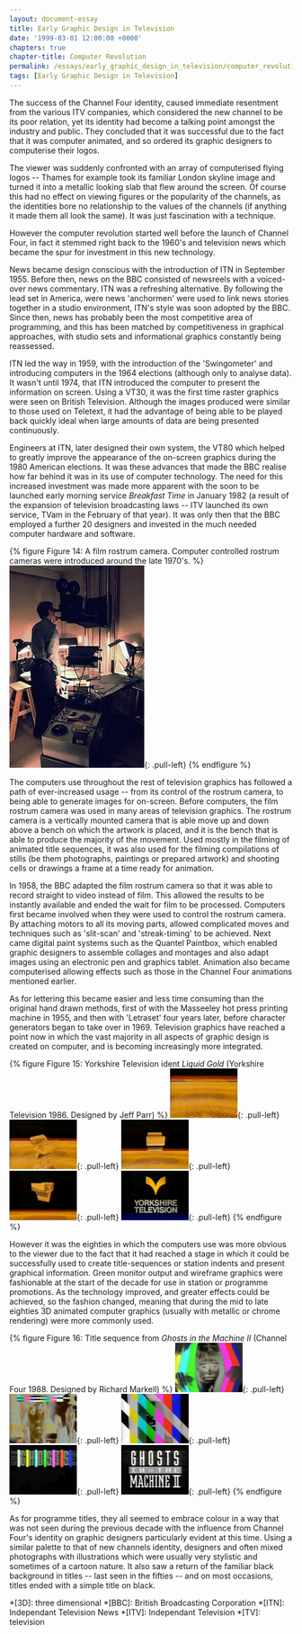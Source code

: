 ```yaml
---
layout: document-essay
title: Early Graphic Design in Television
date: '1999-03-01 12:00:00 +0000'
chapters: true
chapter-title: Computer Revolution
permalink: /essays/early_graphic_design_in_television/computer_revolution/
tags: [Early Graphic Design in Television]
---
```

The success of the Channel Four identity, caused immediate resentment from the various ITV companies, which considered the new channel to be its poor relation, yet its identity had become a talking point amongst the industry and public. They concluded that it was successful due to the fact that it was computer animated, and so ordered its graphic designers to computerise their logos.

The viewer was suddenly confronted with an array of computerised flying logos -- Thames for example took its familiar London skyline image and turned it into a metallic looking slab that flew around the screen. Of course this had no effect on viewing figures or the popularity of the channels, as the identities bore no relationship to the values of the channels (if anything it made them all look the same). It was just fascination with a technique.

However the computer revolution started well before the launch of Channel Four, in fact it stemmed right back to the 1960's and television news which became the spur for investment in this new technology.

News became design conscious with the introduction of ITN in September 1955. Before then, news on the BBC consisted of newsreels with a voiced-over news commentary. ITN was a refreshing alternative. By following the lead set in America, were news 'anchormen' were used to link news stories together in a studio environment, ITN's style was soon adopted by the BBC. Since then, news has probably been the most competitive area of programming, and this has been matched by competitiveness in graphical approaches, with studio sets and informational graphics constantly being reassessed.

ITN led the way in 1959, with the introduction of the 'Swingometer' and introducing computers in the 1964 elections (although only to analyse data). It wasn't until 1974, that ITN introduced the computer to present the information on screen. Using a VT30, it was the first time raster graphics were seen on British Television. Although the images produced were similar to those used on Teletext, it had the advantage of being able to be played back quickly ideal when large amounts of data are being presented continuously.

Engineers at ITN, later designed their own system, the VT80 which helped to greatly improve the appearance of the on-screen graphics during the 1980  American elections. It was these advances that made the BBC realise how far behind it was in its use of computer technology. The need for this increased investment was made more apparent with the soon to be launched early morning service <cite>Breakfast Time</cite> in January 1982 (a result of the expansion of television broadcasting laws -- ITV launched its own service, TVam in the February of that year). It was only then that the BBC employed a further 20 designers and invested in the much needed computer hardware and software.

{% figure Figure 14: A film rostrum camera. Computer controlled rostrum cameras were introduced around the late 1970's. %}
![A film rostrum camera](/assets/images/essays/early_graphic_design_in_television/figure-14.jpg){: .pull-left}
{% endfigure %}

The computers use throughout the rest of television graphics has followed a path of ever-increased usage -- from its control of the rostrum camera, to being able to generate images for on-screen. Before computers, the film rostrum camera was used in many areas of television graphics. The rostrum camera is a vertically mounted camera that is able move up and down above a bench on which the artwork is placed, and it is the bench that is able to produce the majority of the movement. Used mostly in the filming of animated title sequences, it was also used for the filming compilations of stills (be them photographs, paintings or prepared artwork) and shooting cells or drawings a frame at a time ready for animation.

In 1958, the BBC adapted the film rostrum camera so that it was able to record straight to video instead of film. This allowed the results to be instantly available and ended the wait for film to be processed. Computers first became involved when they were used to control the rostrum camera. By attaching motors to all its moving parts, allowed complicated moves and techniques such as 'slit-scan' and 'streak-timing' to be achieved. Next came digital paint systems such as the Quantel Paintbox, which enabled graphic designers to assemble collages and montages and also adapt images using an electronic pen and graphics tablet. Animation also became computerised allowing effects such as those in the Channel Four animations mentioned earlier.

As for lettering this became easier and less time consuming than the original hand drawn methods, first of with the Masseeley hot press printing machine in 1955, and then with 'Letraset' four years later, before character generators began to take over in 1969. Television graphics have reached a point now in which the vast majority in all aspects of graphic design is created on computer, and is becoming increasingly more integrated.

{% figure Figure 15: Yorkshire Television ident <cite>Liquid Gold</cite> (Yorkshire Television 1986. Designed by Jeff Parr) %}
![Gold Chevron ident for Yorkshire Television](/assets/images/essays/early_graphic_design_in_television/figure-15a.png){: .pull-left}
![Gold Chevron ident for Yorkshire Television](/assets/images/essays/early_graphic_design_in_television/figure-15b.png){: .pull-left}
![Gold Chevron ident for Yorkshire Television](/assets/images/essays/early_graphic_design_in_television/figure-15c.png){: .pull-left}
![Gold Chevron ident for Yorkshire Television](/assets/images/essays/early_graphic_design_in_television/figure-15d.png){: .pull-left}
![Gold Chevron ident for Yorkshire Television](/assets/images/essays/early_graphic_design_in_television/figure-15e.png){: .pull-left}
{% endfigure %}

However it was the eighties in which the computers use was more obvious to the viewer due to the fact that it had reached a stage in which it could be successfully used to create title-sequences or station indents and present graphical information. Green monitor output and wireframe graphics were fashionable at the start of the decade for use in station or programme promotions. As the technology improved, and greater effects could be achieved, so the fashion changed, meaning that during the mid to late eighties 3D animated computer graphics (usually with metallic or chrome rendering) were more commonly used.

{% figure Figure 16: Title sequence from <cite>Ghosts in the Machine II</cite> (Channel Four 1988. Designed by Richard Markell) %}
![Still from 'Ghosts in the Machine' opening sequence](/assets/images/essays/early_graphic_design_in_television/figure-16a.png){: .pull-left}
![Still from 'Ghosts in the Machine' opening sequence](/assets/images/essays/early_graphic_design_in_television/figure-16b.png){: .pull-left}
![Still from 'Ghosts in the Machine' opening sequence](/assets/images/essays/early_graphic_design_in_television/figure-16c.png){: .pull-left}
![Still from 'Ghosts in the Machine' opening sequence](/assets/images/essays/early_graphic_design_in_television/figure-16d.png){: .pull-left}
![Still from 'Ghosts in the Machine' opening sequence](/assets/images/essays/early_graphic_design_in_television/figure-16e.png){: .pull-left}
{% endfigure %}

As for programme titles, they all seemed to embrace colour in a way that was not seen during the previous decade with the influence from Channel Four's identity on graphic designers particularly evident at this time. Using a similar palette to that of new channels identity, designers and often mixed photographs with illustrations which were usually very stylistic and sometimes of a cartoon nature. It also saw a return of the familiar black background in titles -- last seen in the fifties -- and on most occasions, titles ended with a simple title on black.

*[3D]: three dimensional
*[BBC]: British Broadcasting Corporation
*[ITN]: Independant Television News
*[ITV]: Independant Television
*[TV]: television